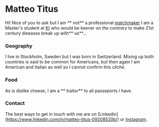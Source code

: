 # Matteo Titus

Hi! Nice of you to ask but I am ** not** a professional [matchmaker](http://superbhub.com/biography/author-matt-titus-books-wife-divorce-net-worth/?__cf_chl_jschl_tk__=30_9qgXAAO6K2p04Hx5PoE5BF1V_bsjNtTR8NxgvE8g-1636023034-0-gaNycGzNA5E)
I am a Master's student at [KI](https://ki.se/en) who would be keener
*on the contrary* to make 21st century diseases break up with** us**...  

### Geography

I live in Stockholm, Sweden but I was born in Switzerland. Mixing up both
 countries is said to be common for Americans, but then again I am American
and Italian as well so I cannot confirm this *cliché*.

### Food

As is dislike cheese, I am a ** traitor** to all passeports I have.

### Contact

The best ways to get in touch with me are on [Linkedin] (https://www.linkedin.com/in/matteo-titus-09208520b/) or  [Instagram](https://www.instagram.com/ma11eoo/).

